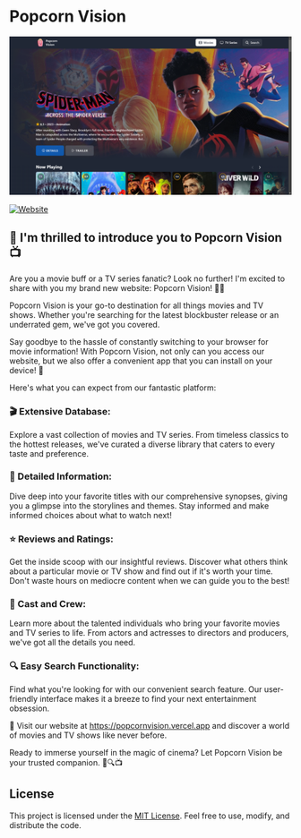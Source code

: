 # Popcorn Vision

[![Popcorn Vision](/public/popcorn-vision.png)](https://popcornvision.vercel.app)

[![Website](https://img.shields.io/badge/Popcorn%20Vision-Discover%20your%20favorite%20film%20now!-blue)](https://popcornvision.vercel.app)

## 🎥 I'm thrilled to introduce you to Popcorn Vision 📺

Are you a movie buff or a TV series fanatic? Look no further! I'm excited to share with you my brand new website: Popcorn Vision! 🍿🌟

Popcorn Vision is your go-to destination for all things movies and TV shows. Whether you're searching for the latest blockbuster release or an underrated gem, we've got you covered.

Say goodbye to the hassle of constantly switching to your browser for movie information! With Popcorn Vision, not only can you access our website, but we also offer a convenient app that you can install on your device! 📱

Here's what you can expect from our fantastic platform:

### 🎬 Extensive Database:

Explore a vast collection of movies and TV series. From timeless classics to the hottest releases, we've curated a diverse library that caters to every taste and preference.

### 📝 Detailed Information:

Dive deep into your favorite titles with our comprehensive synopses, giving you a glimpse into the storylines and themes. Stay informed and make informed choices about what to watch next!

### ⭐️ Reviews and Ratings:

Get the inside scoop with our insightful reviews. Discover what others think about a particular movie or TV show and find out if it's worth your time. Don't waste hours on mediocre content when we can guide you to the best!

### 👥 Cast and Crew:

Learn more about the talented individuals who bring your favorite movies and TV series to life. From actors and actresses to directors and producers, we've got all the details you need.

### 🔍 Easy Search Functionality:

Find what you're looking for with our convenient search feature. Our user-friendly interface makes it a breeze to find your next entertainment obsession.

🎉 Visit our website at https://popcornvision.vercel.app and discover a world of movies and TV shows like never before.

Ready to immerse yourself in the magic of cinema? Let Popcorn Vision be your trusted companion. 🍿🔍📺

## License

This project is licensed under the [MIT License](LICENSE.md). Feel free to use, modify, and distribute the code.
